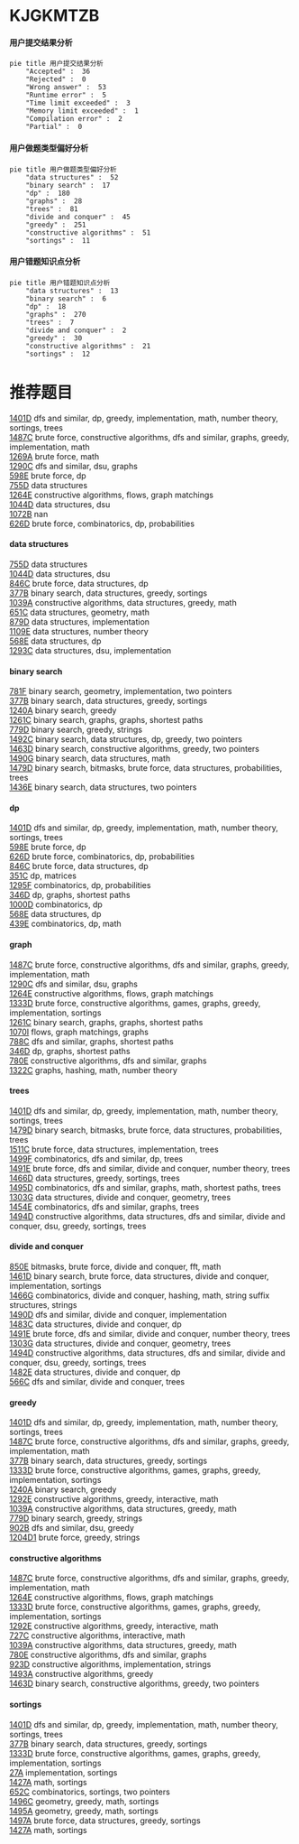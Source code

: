 # KJGKMTZB
<!-- tabs:start -->
#### **用户提交结果分析**

```mermaid
pie title 用户提交结果分析
    "Accepted" :  36
    "Rejected" :  0
    "Wrong answer" :  53
    "Runtime error" :  5
    "Time limit exceeded" :  3
    "Memory limit exceeded" :  1
    "Compilation error" :  2
    "Partial" :  0
```
#### **用户做题类型偏好分析**

```mermaid
pie title 用户做题类型偏好分析
    "data structures" :  52
    "binary search" :  17
    "dp" :  180
    "graphs" :  28
    "trees" :  81
    "divide and conquer" :  45
    "greedy" :  251
    "constructive algorithms" :  51
    "sortings" :  11
```
#### **用户错题知识点分析**

```mermaid
pie title 用户错题知识点分析
    "data structures" :  13
    "binary search" :  6
    "dp" :  18
    "graphs" :  270
    "trees" :  7
    "divide and conquer" :  2
    "greedy" :  30
    "constructive algorithms" :  21
    "sortings" :  12
```
<!-- tabs:end -->
# 推荐题目
[1401D](http://codeforces.com/problemset/problem/1401/D)		dfs and similar,
                        dp,
                        greedy,
                        implementation,
                        math,
                        number theory,
                        sortings,
                        trees		  
[1487C](http://codeforces.com/problemset/problem/1487/C)		brute force,
                        constructive algorithms,
                        dfs and similar,
                        graphs,
                        greedy,
                        implementation,
                        math		  
[1269A](http://codeforces.com/problemset/problem/1269/A)		brute force,
                        math		  
[1290C](http://codeforces.com/problemset/problem/1290/C)		dfs and similar,
                        dsu,
                        graphs		  
[598E](http://codeforces.com/problemset/problem/598/E)		brute force,
                        dp		  
[755D](http://codeforces.com/problemset/problem/755/D)		data structures		  
[1264E](http://codeforces.com/problemset/problem/1264/E)		constructive algorithms,
                        flows,
                        graph matchings		  
[1044D](http://codeforces.com/problemset/problem/1044/D)		data structures,
                        dsu		  
[1072B](https://codeforces.com/contest/1072/problem/B)		nan		  
[626D](http://codeforces.com/problemset/problem/626/D)		brute force,
                        combinatorics,
                        dp,
                        probabilities		  
<!-- tabs:start -->
#### **data structures**
[755D](http://codeforces.com/problemset/problem/755/D)		data structures		  
[1044D](http://codeforces.com/problemset/problem/1044/D)		data structures,
                        dsu		  
[846C](http://codeforces.com/problemset/problem/846/C)		brute force,
                        data structures,
                        dp		  
[377B](http://codeforces.com/problemset/problem/377/B)		binary search,
                        data structures,
                        greedy,
                        sortings		  
[1039A](http://codeforces.com/problemset/problem/1039/A)		constructive algorithms,
                        data structures,
                        greedy,
                        math		  
[651C](https://codeforces.com/contest/651/problem/C)		data structures,
                        geometry,
                        math		  
[879D](https://codeforces.com/contest/879/problem/D)		data structures,
                        implementation		  
[1109E](http://codeforces.com/problemset/problem/1109/E)		data structures,
                        number theory		  
[568E](http://codeforces.com/problemset/problem/568/E)		data structures,
                        dp		  
[1293C](https://codeforces.com/contest/1293/problem/C)		data structures,
                        dsu,
                        implementation		  
#### **binary search**
[781F](https://codeforces.com/contest/781/problem/F)		binary search,
                        geometry,
                        implementation,
                        two pointers		  
[377B](http://codeforces.com/problemset/problem/377/B)		binary search,
                        data structures,
                        greedy,
                        sortings		  
[1240A](https://codeforces.com/contest/1240/problem/A)		binary search,
                        greedy		  
[1261C](https://codeforces.com/contest/1261/problem/C)		binary search,
                        graphs,
                        graphs,
                        shortest paths		  
[779D](https://codeforces.com/contest/779/problem/D)		binary search,
                        greedy,
                        strings		  
[1492C](http://codeforces.com/problemset/problem/1492/C)		binary search,
                        data structures,
                        dp,
                        greedy,
                        two pointers		  
[1463D](http://codeforces.com/problemset/problem/1463/D)		binary search,
                        constructive algorithms,
                        greedy,
                        two pointers		  
[1490G](http://codeforces.com/problemset/problem/1490/G)		binary search,
                        data structures,
                        math		  
[1479D](http://codeforces.com/problemset/problem/1479/D)		binary search,
                        bitmasks,
                        brute force,
                        data structures,
                        probabilities,
                        trees		  
[1436E](http://codeforces.com/problemset/problem/1436/E)		binary search,
                        data structures,
                        two pointers		  
#### **dp**
[1401D](http://codeforces.com/problemset/problem/1401/D)		dfs and similar,
                        dp,
                        greedy,
                        implementation,
                        math,
                        number theory,
                        sortings,
                        trees		  
[598E](http://codeforces.com/problemset/problem/598/E)		brute force,
                        dp		  
[626D](http://codeforces.com/problemset/problem/626/D)		brute force,
                        combinatorics,
                        dp,
                        probabilities		  
[846C](http://codeforces.com/problemset/problem/846/C)		brute force,
                        data structures,
                        dp		  
[351C](http://codeforces.com/problemset/problem/351/C)		dp,
                        matrices		  
[1295F](http://codeforces.com/problemset/problem/1295/F)		combinatorics,
                        dp,
                        probabilities		  
[346D](http://codeforces.com/problemset/problem/346/D)		dp,
                        graphs,
                        shortest paths		  
[1000D](http://codeforces.com/problemset/problem/1000/D)		combinatorics,
                        dp		  
[568E](http://codeforces.com/problemset/problem/568/E)		data structures,
                        dp		  
[439E](http://codeforces.com/problemset/problem/439/E)		combinatorics,
                        dp,
                        math		  
#### **graph**
[1487C](http://codeforces.com/problemset/problem/1487/C)		brute force,
                        constructive algorithms,
                        dfs and similar,
                        graphs,
                        greedy,
                        implementation,
                        math		  
[1290C](http://codeforces.com/problemset/problem/1290/C)		dfs and similar,
                        dsu,
                        graphs		  
[1264E](http://codeforces.com/problemset/problem/1264/E)		constructive algorithms,
                        flows,
                        graph matchings		  
[1333D](http://codeforces.com/problemset/problem/1333/D)		brute force,
                        constructive algorithms,
                        games,
                        graphs,
                        greedy,
                        implementation,
                        sortings		  
[1261C](https://codeforces.com/contest/1261/problem/C)		binary search,
                        graphs,
                        graphs,
                        shortest paths		  
[1070I](http://codeforces.com/problemset/problem/1070/I)		flows,
                        graph matchings,
                        graphs		  
[788C](http://codeforces.com/problemset/problem/788/C)		dfs and similar,
                        graphs,
                        shortest paths		  
[346D](http://codeforces.com/problemset/problem/346/D)		dp,
                        graphs,
                        shortest paths		  
[780E](http://codeforces.com/problemset/problem/780/E)		constructive algorithms,
                        dfs and similar,
                        graphs		  
[1322C](http://codeforces.com/problemset/problem/1322/C)		graphs,
                        hashing,
                        math,
                        number theory		  
#### **trees**
[1401D](http://codeforces.com/problemset/problem/1401/D)		dfs and similar,
                        dp,
                        greedy,
                        implementation,
                        math,
                        number theory,
                        sortings,
                        trees		  
[1479D](http://codeforces.com/problemset/problem/1479/D)		binary search,
                        bitmasks,
                        brute force,
                        data structures,
                        probabilities,
                        trees		  
[1511C](http://codeforces.com/problemset/problem/1511/C)		brute force,
                        data structures,
                        implementation,
                        trees		  
[1499F](http://codeforces.com/problemset/problem/1499/F)		combinatorics,
                        dfs and similar,
                        dp,
                        trees		  
[1491E](http://codeforces.com/problemset/problem/1491/E)		brute force,
                        dfs and similar,
                        divide and conquer,
                        number theory,
                        trees		  
[1466D](http://codeforces.com/problemset/problem/1466/D)		data structures,
                        greedy,
                        sortings,
                        trees		  
[1495D](http://codeforces.com/problemset/problem/1495/D)		combinatorics,
                        dfs and similar,
                        graphs,
                        math,
                        shortest paths,
                        trees		  
[1303G](http://codeforces.com/problemset/problem/1303/G)		data structures,
                        divide and conquer,
                        geometry,
                        trees		  
[1454E](http://codeforces.com/problemset/problem/1454/E)		combinatorics,
                        dfs and similar,
                        graphs,
                        trees		  
[1494D](http://codeforces.com/problemset/problem/1494/D)		constructive algorithms,
                        data structures,
                        dfs and similar,
                        divide and conquer,
                        dsu,
                        greedy,
                        sortings,
                        trees		  
#### **divide and conquer**
[850E](http://codeforces.com/problemset/problem/850/E)		bitmasks,
                        brute force,
                        divide and conquer,
                        fft,
                        math		  
[1461D](http://codeforces.com/problemset/problem/1461/D)		binary search,
                        brute force,
                        data structures,
                        divide and conquer,
                        implementation,
                        sortings		  
[1466G](http://codeforces.com/problemset/problem/1466/G)		combinatorics,
                        divide and conquer,
                        hashing,
                        math,
                        string suffix structures,
                        strings		  
[1490D](http://codeforces.com/problemset/problem/1490/D)		dfs and similar,
                        divide and conquer,
                        implementation		  
[1483C](https://codeforces.com/contest/1483/problem/C)		data structures,
                        divide and conquer,
                        dp		  
[1491E](http://codeforces.com/problemset/problem/1491/E)		brute force,
                        dfs and similar,
                        divide and conquer,
                        number theory,
                        trees		  
[1303G](http://codeforces.com/problemset/problem/1303/G)		data structures,
                        divide and conquer,
                        geometry,
                        trees		  
[1494D](http://codeforces.com/problemset/problem/1494/D)		constructive algorithms,
                        data structures,
                        dfs and similar,
                        divide and conquer,
                        dsu,
                        greedy,
                        sortings,
                        trees		  
[1482E](http://codeforces.com/problemset/problem/1482/E)		data structures,
                        divide and conquer,
                        dp		  
[566C](http://codeforces.com/problemset/problem/566/C)		dfs and similar,
                        divide and conquer,
                        trees		  
#### **greedy**
[1401D](http://codeforces.com/problemset/problem/1401/D)		dfs and similar,
                        dp,
                        greedy,
                        implementation,
                        math,
                        number theory,
                        sortings,
                        trees		  
[1487C](http://codeforces.com/problemset/problem/1487/C)		brute force,
                        constructive algorithms,
                        dfs and similar,
                        graphs,
                        greedy,
                        implementation,
                        math		  
[377B](http://codeforces.com/problemset/problem/377/B)		binary search,
                        data structures,
                        greedy,
                        sortings		  
[1333D](http://codeforces.com/problemset/problem/1333/D)		brute force,
                        constructive algorithms,
                        games,
                        graphs,
                        greedy,
                        implementation,
                        sortings		  
[1240A](https://codeforces.com/contest/1240/problem/A)		binary search,
                        greedy		  
[1292E](http://codeforces.com/problemset/problem/1292/E)		constructive algorithms,
                        greedy,
                        interactive,
                        math		  
[1039A](http://codeforces.com/problemset/problem/1039/A)		constructive algorithms,
                        data structures,
                        greedy,
                        math		  
[779D](https://codeforces.com/contest/779/problem/D)		binary search,
                        greedy,
                        strings		  
[902B](http://codeforces.com/problemset/problem/902/B)		dfs and similar,
                        dsu,
                        greedy		  
[1204D1](http://codeforces.com/problemset/problem/1204/D1)		brute force,
                        greedy,
                        strings		  
#### **constructive algorithms**
[1487C](http://codeforces.com/problemset/problem/1487/C)		brute force,
                        constructive algorithms,
                        dfs and similar,
                        graphs,
                        greedy,
                        implementation,
                        math		  
[1264E](http://codeforces.com/problemset/problem/1264/E)		constructive algorithms,
                        flows,
                        graph matchings		  
[1333D](http://codeforces.com/problemset/problem/1333/D)		brute force,
                        constructive algorithms,
                        games,
                        graphs,
                        greedy,
                        implementation,
                        sortings		  
[1292E](http://codeforces.com/problemset/problem/1292/E)		constructive algorithms,
                        greedy,
                        interactive,
                        math		  
[727C](http://codeforces.com/problemset/problem/727/C)		constructive algorithms,
                        interactive,
                        math		  
[1039A](http://codeforces.com/problemset/problem/1039/A)		constructive algorithms,
                        data structures,
                        greedy,
                        math		  
[780E](http://codeforces.com/problemset/problem/780/E)		constructive algorithms,
                        dfs and similar,
                        graphs		  
[923D](http://codeforces.com/problemset/problem/923/D)		constructive algorithms,
                        implementation,
                        strings		  
[1493A](http://codeforces.com/problemset/problem/1493/A)		constructive algorithms,
                        greedy		  
[1463D](http://codeforces.com/problemset/problem/1463/D)		binary search,
                        constructive algorithms,
                        greedy,
                        two pointers		  
#### **sortings**
[1401D](http://codeforces.com/problemset/problem/1401/D)		dfs and similar,
                        dp,
                        greedy,
                        implementation,
                        math,
                        number theory,
                        sortings,
                        trees		  
[377B](http://codeforces.com/problemset/problem/377/B)		binary search,
                        data structures,
                        greedy,
                        sortings		  
[1333D](http://codeforces.com/problemset/problem/1333/D)		brute force,
                        constructive algorithms,
                        games,
                        graphs,
                        greedy,
                        implementation,
                        sortings		  
[27A](http://codeforces.com/problemset/problem/27/A)		implementation,
                        sortings		  
[1427A](http://codeforces.com/problemset/problem/1427/A)		math,
                        sortings		  
[652C](http://codeforces.com/problemset/problem/652/C)		combinatorics,
                        sortings,
                        two pointers		  
[1496C](https://codeforces.com/contest/1496/problem/C)		geometry,
                        greedy,
                        math,
                        sortings		  
[1495A](http://codeforces.com/problemset/problem/1495/A)		geometry,
                        greedy,
                        math,
                        sortings		  
[1497A](http://codeforces.com/problemset/problem/1497/A)		brute force,
                        data structures,
                        greedy,
                        sortings		  
[1427A](http://codeforces.com/problemset/problem/1427/A)		math,
                        sortings		  
<!-- tabs:end -->
